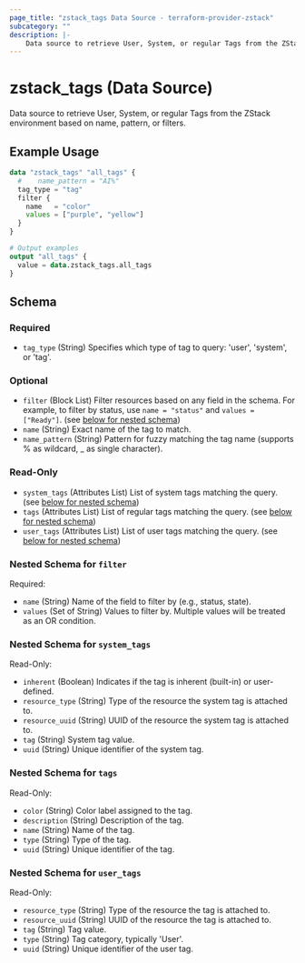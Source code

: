 ```yaml
---
page_title: "zstack_tags Data Source - terraform-provider-zstack"
subcategory: ""
description: |-
    Data source to retrieve User, System, or regular Tags from the ZStack environment based on name, pattern, or filters.
---
```


# zstack_tags (Data Source)

Data source to retrieve User, System, or regular Tags from the ZStack environment based on name, pattern, or filters.

## Example Usage

```terraform
data "zstack_tags" "all_tags" {
  #    name_pattern = "AI%" 
  tag_type = "tag"
  filter {
    name   = "color"
    values = ["purple", "yellow"]
  }
}

# Output examples
output "all_tags" {
  value = data.zstack_tags.all_tags
}
```

<!-- schema generated by tfplugindocs -->
## Schema

### Required

- `tag_type` (String) Specifies which type of tag to query: 'user', 'system', or 'tag'.

### Optional

- `filter` (Block List) Filter resources based on any field in the schema. For example, to filter by status, use `name = "status"` and `values = ["Ready"]`. (see [below for nested schema](#nestedblock--filter))
- `name` (String) Exact name of the tag to match.
- `name_pattern` (String) Pattern for fuzzy matching the tag name (supports % as wildcard, _ as single character).

### Read-Only

- `system_tags` (Attributes List) List of system tags matching the query. (see [below for nested schema](#nestedatt--system_tags))
- `tags` (Attributes List) List of regular tags matching the query. (see [below for nested schema](#nestedatt--tags))
- `user_tags` (Attributes List) List of user tags matching the query. (see [below for nested schema](#nestedatt--user_tags))

<a id="nestedblock--filter"></a>
### Nested Schema for `filter`

Required:

- `name` (String) Name of the field to filter by (e.g., status, state).
- `values` (Set of String) Values to filter by. Multiple values will be treated as an OR condition.


<a id="nestedatt--system_tags"></a>
### Nested Schema for `system_tags`

Read-Only:

- `inherent` (Boolean) Indicates if the tag is inherent (built-in) or user-defined.
- `resource_type` (String) Type of the resource the system tag is attached to.
- `resource_uuid` (String) UUID of the resource the system tag is attached to.
- `tag` (String) System tag value.
- `uuid` (String) Unique identifier of the system tag.


<a id="nestedatt--tags"></a>
### Nested Schema for `tags`

Read-Only:

- `color` (String) Color label assigned to the tag.
- `description` (String) Description of the tag.
- `name` (String) Name of the tag.
- `type` (String) Type of the tag.
- `uuid` (String) Unique identifier of the tag.


<a id="nestedatt--user_tags"></a>
### Nested Schema for `user_tags`

Read-Only:

- `resource_type` (String) Type of the resource the tag is attached to.
- `resource_uuid` (String) UUID of the resource the tag is attached to.
- `tag` (String) Tag value.
- `type` (String) Tag category, typically 'User'.
- `uuid` (String) Unique identifier of the user tag.



